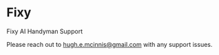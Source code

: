 # Fixy
Fixy AI Handyman Support

Please reach out to hugh.e.mcinnis@gmail.com with any support issues.
